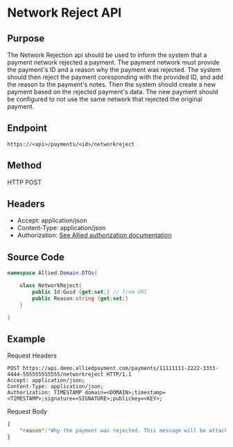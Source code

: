 # Network Reject API

## Purpose

The Network Rejection api should be used to inform the system that a payment network rejected a payment. The payment network must provide the payment's ID and a reason why the payment was rejected. The system should then reject the payment coresponding with the provided ID, and add the reason to the payment's notes. Then the system should create a new payment based on the rejected payment's data. The new payment should be configured to not use the same network that rejected the original payment.

## Endpoint

`https://<api>/payments/<id>/networkreject`

## Method

HTTP POST

## Headers

* Accept: application/json
* Content-Type: application/json
* Authorization: [See Allied authorization documentation](http://alliedpayment.github.io/Documentation/API/Authorization)

## Source Code

``` c#
namespace Allied.Domain.DTOs{

    class NetworkReject{
        public Id:Guid {get;set;} // from URI
        public Reason:string {get;set;}
    }

}

```

## Example

Request Headers

``` http
POST https://api.demo.alliedpayment.com/payments/11111111-2222-3333-4444-555555555555/networkreject HTTP/1.1
Accept: application/json;
Content-Type: application/json;
Authorization: TIMESTAMP domain=<DOMAIN>;timestamp=<TIMESTAMP>;signature=<SIGNATURE>;publickey=<KEY>;
```

Request Body

``` json
{
    "reason":"Why the payment was rejected. This message will be attached to the payment's notes."
}
```